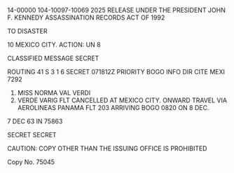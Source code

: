 14-00000
104-10097-10069
2025 RELEASE UNDER THE PRESIDENT JOHN F. KENNEDY ASSASSINATION RECORDS ACT OF 1992

TO
DISASTER

10 MEXICO CITY.
ACTION: UN 8

CLASSIFIED MESSAGE
SECRET

ROUTING
41
S
3
1 6
SECRET
071812Z
PRIORITY BOGO INFO DIR CITE MEXI 7292

1. MISS NORMA VAL VERDI
2. VERDE VARIG FLT CANCELLED AT MEXICO CITY.
ONWARD TRAVEL VIA AEROLINEAS PANAMA FLT 203 ARRIVING BOGO 0820 ON 8 DEC.

7 DEC 63 IN 75863

SECRET
SECRET

CAUTION: COPY OTHER THAN THE ISSUING OFFICE IS PROHIBITED

Copy No.
75045
